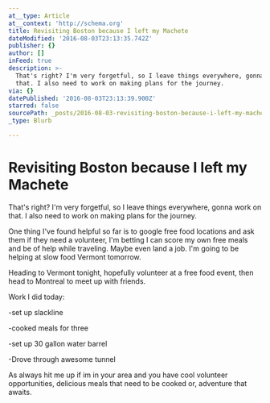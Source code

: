 ```yaml
---
at__type: Article
at__context: 'http://schema.org'
title: Revisiting Boston because I left my Machete
dateModified: '2016-08-03T23:13:35.742Z'
publisher: {}
author: []
inFeed: true
description: >-
  That's right? I'm very forgetful, so I leave things everywhere, gonna work on
  that. I also need to work on making plans for the journey.
via: {}
datePublished: '2016-08-03T23:13:39.900Z'
starred: false
sourcePath: _posts/2016-08-03-revisiting-boston-because-i-left-my-machete.md
_type: Blurb

---
```

# Revisiting Boston because I left my Machete

That's right? I'm very forgetful, so I leave things everywhere, gonna work on that. I also need to work on making plans for the journey.

One thing I've found helpful so far is to google free food locations and ask them if they need a volunteer, I'm betting I can score my own free meals and be of help while traveling. Maybe even land a job. I'm going to be helping at slow food Vermont tomorrow.

Heading to Vermont tonight, hopefully volunteer at a free food event, then head to Montreal to meet up with friends.

Work I did today:

-set up slackline

-cooked meals for three

-set up 30 gallon water barrel

-Drove through awesome tunnel

As always hit me up if im in your area and you have cool volunteer opportunities, delicious meals that need to be cooked or, adventure that awaits.